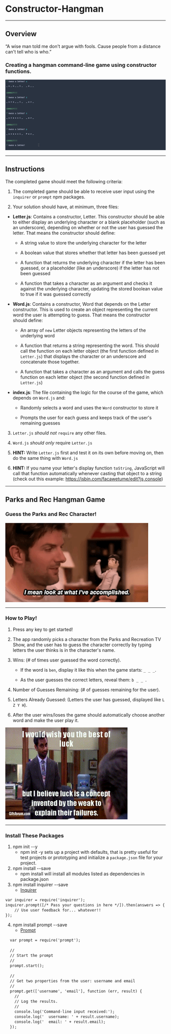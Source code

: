 # Constructor-Hangman
- - -
## Overview
“A wise man told me don't argue with fools. Cause people from a distance can't tell who is who.”
### Creating a hangman command-line game using constructor functions.
![Hangman Cli](Images/01-Hangman-Cli.gif)
- - -
## Instructions

The completed game should meet the following criteria:

1. The completed game should be able to receive user input using the `inquirer` or `prompt` npm packages.

2. Your solution should have, at minimum, three files:

* **Letter.js**: Contains a constructor, Letter. This constructor should be able to either display an underlying character or a blank placeholder (such as an underscore), depending on whether or not the user has guessed the letter. That means the constructor should define:

  * A string value to store the underlying character for the letter

  * A boolean value that stores whether that letter has been guessed yet

  * A function that returns the underlying character if the letter has been guessed, or a placeholder (like an underscore) if the letter has not been guessed

  * A function that takes a character as an argument and checks it against the underlying character, updating the stored boolean value to true if it was guessed correctly

* **Word.js**: Contains a constructor, Word that depends on the Letter constructor. This is used to create an object representing the current word the user is attempting to guess. That means the constructor should define:

  * An array of `new` Letter objects representing the letters of the underlying word

  * A function that returns a string representing the word. This should call the function on each letter object (the first function defined in `Letter.js`) that displays the character or an underscore and concatenate those together.

  * A function that takes a character as an argument and calls the guess function on each letter object (the second function defined in `Letter.js`)

* **index.js**: The file containing the logic for the course of the game, which depends on `Word.js` and:

  * Randomly selects a word and uses the `Word` constructor to store it

  * Prompts the user for each guess and keeps track of the user's remaining guesses

3. `Letter.js` *should not* `require` any other files.

4. `Word.js` *should only* require `Letter.js`

5. **HINT:** Write `Letter.js` first and test it on its own before moving on, then do the same thing with `Word.js`

6. **HINT:** If you name your letter's display function `toString`, JavaScript will call that function automatically whenever casting that object to a string (check out this example: https://jsbin.com/facawetume/edit?js,console)
- - -
## Parks and Rec Hangman Game
### Guess the Parks and Rec Character!
![Hangman Cli](Images/ben.gif)
- - -
### How to Play!
1. Press any key to get started!

2. The app randomly picks a character from the Parks and Recreation TV Show, and the user has to guess the character correctly by typing letters the user thinks is in the character's name.

3. Wins: (# of times user guessed the word correctly).

   * If the word is `ben`, display it like this when the game starts: `_ _ _`.

   * As the user guesses the correct letters, reveal them: `b _ _ `.

4. Number of Guesses Remaining: (# of guesses remaining for the user).

5. Letters Already Guessed: (Letters the user has guessed, displayed like `L Z Y H`).

6. After the user wins/loses the game should automatically choose another word and make the user play it.

![Hangman Cli](Images/ron.gif)
- - -
### Install These Packages
1. npm init --y
    * npm init -y sets up a project with defaults, that is pretty useful for test projects or prototyping and initialize a `package.json` file for your project.
2. npm install --save
    * npm install will install all modules listed as dependencies in package.json
3. npm install inquirer --save
   * [Inquirer](https://www.npmjs.com/package/inquirer)
```
var inquirer = require('inquirer');
inquirer.prompt([/* Pass your questions in here */]).then(answers => {
    // Use user feedback for... whatever!!
});
```
4. npm install prompt --save
   * [Prompt](https://www.npmjs.com/package/prompt)
```
  var prompt = require('prompt');

  //
  // Start the prompt
  //
  prompt.start();

  //
  // Get two properties from the user: username and email
  //
  prompt.get(['username', 'email'], function (err, result) {
    //
    // Log the results.
    //
    console.log('Command-line input received:');
    console.log('  username: ' + result.username);
    console.log('  email: ' + result.email);
  });
  ```